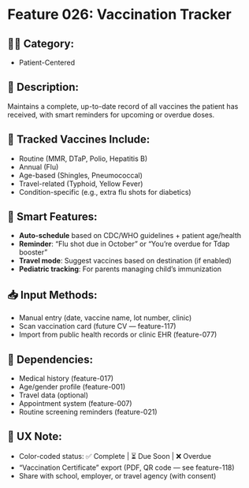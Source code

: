 # Feature 026: Vaccination Tracker

## 🧑‍💻 Category:
- Patient-Centered

## 📝 Description:
Maintains a complete, up-to-date record of all vaccines the patient has received, with smart reminders for upcoming or overdue doses.

## 💉 Tracked Vaccines Include:
- Routine (MMR, DTaP, Polio, Hepatitis B)
- Annual (Flu)
- Age-based (Shingles, Pneumococcal)
- Travel-related (Typhoid, Yellow Fever)
- Condition-specific (e.g., extra flu shots for diabetics)

## 📅 Smart Features:
- **Auto-schedule** based on CDC/WHO guidelines + patient age/health
- **Reminder**: “Flu shot due in October” or “You’re overdue for Tdap booster”
- **Travel mode**: Suggest vaccines based on destination (if enabled)
- **Pediatric tracking**: For parents managing child’s immunization

## 📥 Input Methods:
- Manual entry (date, vaccine name, lot number, clinic)
- Scan vaccination card (future CV — feature-117)
- Import from public health records or clinic EHR (feature-077)

## 🔄 Dependencies:
- Medical history (feature-017)
- Age/gender profile (feature-001)
- Travel data (optional)
- Appointment system (feature-007)
- Routine screening reminders (feature-021)

## 📱 UX Note:
- Color-coded status: ✅ Complete | ⏳ Due Soon | ❌ Overdue
- “Vaccination Certificate” export (PDF, QR code — see feature-118)
- Share with school, employer, or travel agency (with consent)
